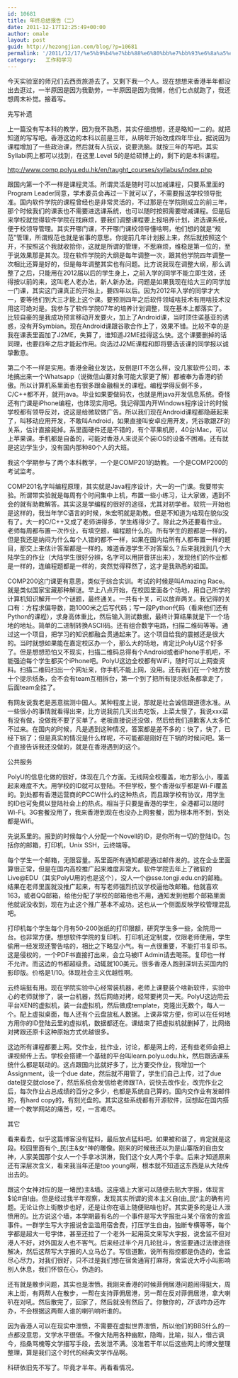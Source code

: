 ```yaml
---
id: 10681
title: 年终总结报告（二）
date: 2011-12-17T12:25:49+00:00
author: omale
layout: post
guid: http://hezongjian.com/blog/?p=10681
permalink: '/2011/12/17/%e5%b9%b4%e7%bb%88%e6%80%bb%e7%bb%93%e6%8a%a5%e5%91%8a%ef%bc%88%e4%ba%8c%ef%bc%89/'
category:   工作和学习  
---
```

 

<p class="p1">
  今天实验室的师兄们去西贡旅游去了。又剩下我一个人。现在想想来香港半年都没出去逛过，一半原因是因为我勤劳，一半原因是因为我懒，他们七点就跑了，我还想周末补觉。接着写。
</p>

<p class="p2">
   
</p>

<p class="p1">
  先写补遗
</p>

<p class="p2">
   
</p>

<p class="p1">
  上一篇没有写本科的教学，因为我不熟悉，其实仔细想想，还是略知一二的。就把知道的写写吧。香港这边的本科以前是三年，从明年开始改成四年毕业。据说因为课程增加了一些政治课，然后就有人抗议，说要洗脑。就按三年的写吧。其实Syllabi网上都可以找到，在这里.Level 5的是给硕博上的，剩下的是本科课程。
</p>

<p class="p1">
  <a href="http://www.comp.polyu.edu.hk/en/taught_courses/syllabus/index.php">http://www.comp.polyu.edu.hk/en/taught_courses/syllabus/index.php</a>
</p>

<p class="p2">
   
</p>

<p class="p1">
  跟国内第一个不一样是课程灵活。所谓灵活是随时可以加减课程，只要系里面的Program Leader同意，学术委员会再过一下就可以了，不需要报送学校领导批准。国内软件学院的课程曾经也是非常灵活的，不过那是在学院刚成立的前三年，那个时候我们的课表也不需要进选课系统，也可以随时按照需要增减课程。但是后来学校就觉得软件学院在找麻烦，要我们调整课程要上报培养计划，进选课系统，便于校领导管理。其实开哪门课，不开哪门课校领导懂啥啊，他们想的就是&ldquo;规范&rdquo;管理，所谓规范也就是省事的意思。你提前几年计划报上来，然后就按照这个开，不按照这个我就收拾你，这就是所谓的管理，不惹麻烦，维稳是第一位的，至于说效果那是其次。现在软件学院的大纲是每年调整一次，跟其他学院四年调整一次相比还算是好的，但是每年调整其实也有问题。比方说我现在调整大纲，那么调整了之后，只能用在2012届以后的学生身上，之前入学的同学不能立即生效，还得按以前的来，这叫老人老办法，新人新办法。问题是如果我现在给大三的同学加一门课，其实这门课真正的开始上，要四年以后。因为2012年入学的同学才大一，要等他们到大三才能上这个课。要预测四年之后软件领域啥技术有用啥技术没用这可绝对是。我参与了软件学院07年的培养计划调整，现在基本上都落实了。比较自豪的是我成功预言移动开发要火，加上了Android课，当时顶住诺基亚的诱惑，没有开Symbian。现在Android课跟谷歌合作上了，效果不错。比较不幸的是我在课表里面加了J2ME，失算了，谁知道J2ME挂得这么快。这个课要删掉的话同理，也要四年之后才能起作用。向选过J2ME课程和即将要选该课的同学报以诚挚歉意。
</p>

<p class="p2">
   
</p>

<p class="p1">
  第二个不一样是实用。香港金融业发达，反倒是IT不怎么样，没几家软件公司，本地搞出来一个Whatsapp（说微信山寨对象可能大家更了解）都被奉为香港的骄傲。所以计算机系里面也有很多跟金融相关的课程。编程学得反倒不多，C/C++都不开，就开java。毕业如果要做码农，也就是用java开发信息系统。奇怪还有门课是iPhone编程，也体现实用吧。我记得国内开Windows程序设计的时候学校都有领导反对，说这是给微软做广告。所以我们现在Android课程都隐蔽起来了，叫移动应用开发，不敢叫Android，如果直接叫安卓应用开发，凭谷歌跟ZF的关系，估计直接毙掉。系里面硬件还是不错的，有个苹果机房，40台iMac，可以上苹果课。手机都是自备的，可能对香港人来说买个装iOS的设备不困难。还有就是这边学生少，没有国内那种80个人的大班。
</p>

<p class="p2">
   
</p>

<p class="p1">
  我这个学期参与了两个本科教学，一个是COMP201的助教。一个是COMP200的考试监考。
</p>

<p class="p2">
   
</p>

<p class="p1">
  COMP201名字叫编程原理，其实就是Java程序设计，大一的一门课。我要带实验。所谓带实验就是每周有个时间集中上机，布置一些小练习，让大家做，遇到不会的就有助教解答。其实这是学编程的很好的途径，尤其对初学者。软院一开始也是这样的，我当年学C语言的时候，朱宏明就是助教。但是不知道为啥现在貌似没有了。大一的C/C++又成了老师讲得多，学生练得少了。除此之外还要看作业。老师每周都布置一次作业，有填空题，编程题什么的。所有学生的题都是一样的，但是我还是纳闷为什么每个人错的都不一样，如果在国内给所有人都布置一样的题目，那交上来估计答案都是一样的。难道香港学生不对答案么？后来我找到几个大陆学生的作业（大陆学生很好分辨，名字可以用拼音拼出来），发现他们的作业都是一样的，连编程题都是一样的，突然觉得释然了，这才是我熟悉的祖国。
</p>

<p class="p2">
   
</p>

<p class="p1">
  COMP200这门课更有意思，类似于综合实训。考试的时候是叫Amazing Race。就是类似国家宝藏那种解谜。早上八点开始，在校园里面各个场地，用自己所学的计算机知识解开一个个谜题，最终通关。一共有十关，可以放弃两关。我记得的关口有：方程求偏导数，跑1000米之后写代码；写一段Python代码（看来他们还有Python的课程），求身高体重比，然后输入测试数据，最终计算结果就是下一个场地的地址。简单的二进制转换ASCII码。还有组合数字电路，扫描二维码等等。通过这一个项目，把学习的知识都融会贯通起来了。这个项目给我的震撼还是很大的。当时就想如果能在嘉定校区办一个，那么大的场地，肯定比PolyU这个好多了。但是想想恐怕又不现实，扫描二维码总得有个Android或者iPhone手机吧，不能强迫每个学生都买个iPhone吧。PolyU这边全校都有WiFi，随时可以上网查资料。扫描二维码扫出一个网址来，你手机不能上网，没用。还有我们在一个地方放十个提示纸条，会不会有team互相拆台，第一个到了把所有提示纸条都拿走了，后面team全挂了。
</p>

<p class="p2">
   
</p>

<p class="p1">
  有网友说我老是恶意揣测中国人。某种程度上说，那就是社会诚信跟道德水准。从一些很小的事情就看得出来，比方说我前几天出去吃饭，上菜太慢了，我说xxx菜有没有做，没做我不要了买单了。老板直接说还没做，然后给我们道歉客人太多忙不过来。在国内的时候，凡是遇到这种情况，答案都是差不多的：快了，快了，已经下锅了；但是真实的情况是什么样呢，不可能都是刚好在下锅的时候问吧。第一个直接告诉我还没做的，就是在香港遇到的这个。
</p>

<p class="p2">
   
</p>

<p class="p2">
   
</p>

<p class="p1">
  公共服务
</p>

<p class="p2">
   
</p>

<p class="p1">
  PolyU的信息化做的很好，体现在几个方面。无线网全校覆盖，地方那么小，覆盖起来难度不大。用学校的ID就可以登陆。不但学校，整个香港似乎都是Wi-Fi覆盖的。到处都有香港运营商的PCCW什么的这种热点，而且跟学校有协议，用学生的ID也可免费以登陆社会上的热点。相当于只要是香港的学生，全港都可以随时Wi-Fi。3G套餐没用了，我来香港到现在也没办上网套餐，因为根本用不到，到处都是Wifi。
</p>

<p class="p2">
   
</p>

<p class="p1">
  先说系里的。报到的时候每个人分配一个Novell的ID，是你所有一切的登陆ID。包括你的邮箱，打印机，Unix SSH，云终端等。
</p>

<p class="p2">
   
</p>

<p class="p1">
  每个学生一个邮箱，无限容量。系里面所有通知都是通过邮件发的。这在企业里面算很正常，但是在国内高校推广起来难度非常大。软件学院去年上了微软的Live@EDU（其实PolyU用的也是这个），没人一个@sse.tongji.edu.cn的邮箱。结果在老师里面就没推广起来，有写老师强烈抗议学校逼他改邮箱。他就喜欢163，或者QQ邮箱，给他分配了学校的邮箱他也不用，通知发到他那个邮箱里面他就说没收到，现在为止这个推广基本不成功。这也从一个侧面反映学校管理混乱吧。
</p>

<p class="p2">
   
</p>

<p class="p1">
  打印机每个学生每个月有50-200张纸的打印限额，研究学生多一些，全院用一台。也非常方便。想想软件学院的复印机、打印机还定制度，仅限老师使用，学生偷用一经发现还警告啥的，相比之下略显小气。有一点很重要，不能打书复印书。这是侵权的，一个PDF书直接打出来，会立马被IT Admin请去喝茶。复印也一样不允许。而这边的书都超级贵。动辄就100美元。很多香港人跑到深圳去买国内的影印版。价格是1/10。体现社会主义优越性啊。
</p>

<p class="p2">
   
</p>

<p class="p1">
  云终端挺有用。现在学院实验中心经常装机器，老师上课要装个啥新软件，实验中心的老师就惨了，装一台机器，然后网络对拷，经常要拷贝一天。PolyU这边用云平台XEN的虚拟机，装一台虚拟机，然后做成template，克隆出无数个，每人一个。配上虚拟桌面，每人还有个云盘放私人数据。上课非常方便，你可以在任何地方用你的ID登陆云里的虚拟机，数据都还在。课结束了把虚拟机就删掉了，比网络对拷跟还原卡这种原始方式优越很多。
</p>

<p class="p2">
   
</p>

<p class="p1">
  这边所有课程都要上网。交作业，批作业，讨论，都是网上的，还有些老师会把上课视频传上去。学校会搭建一个基础的平台叫learn.polyu.edu.hk，然后跟选课系统什么都是联动的。这点跟国内比就好多了，比方要交作业，我增加一个Assignment，设一个due date，然后就不用管了，学生们自己上传，过了due date提交就close了，然后系统会发信给老师跟TA，说快去改作业，改完作业之后，每次作业占总成绩的百分之多少，也都是系统自己算的。国内交作业有发邮件的，有hard copy的，有刻光盘的。其实这些系统都有开源软件，回想起在国内搭建一个教学网站的痛苦，哎，一言难尽。
</p>

<p class="p2">
   
</p>

<p class="p2">
   
</p>

<p class="p1">
  其它
</p>

<p class="p2">
   
</p>

<p class="p1">
  看来看去，似乎这篇博客没有猛料，最后放点猛料吧。如果被和谐了，肯定就是这段。校园里面有个_民(主&女^神的雕像。刚来的时候我还以为是山寨版的自由女神，人家美国那个女人一个手拿冰淇淋，我们这个女人两个手拿。后来才知道原来还有深层次含义，看来我当年还是too young啊，根本就不知道这东西是从大陆传出去的。
</p>

<p class="p2">
   
</p>

<p class="p1">
  跟这个女神对应的是一堵民)主&墙。这座墙上大家可以随便去贴大字报，体现言$论#自!由。但是经过我半年观察，发现其实所谓的资本主义自(由_民^主的确有问题。无论让你上街散步也好，还是让你在墙上随便贴啥也好。其实更多的是让人泄愤用的。比方说这个墙，本学期最有名的一个事件是写大字报批斗某个宿舍的舍监事件。一群学生写大字报说舍监滥用宿舍费，打压学生自由，独断专横等等，每个字都是超大一号字体，甚至还拉了一个老外一起用英文来写大字报，说舍监不但对港人不好，对外国友人也不客气。后来经过半个月几轮批斗，舍监要通过法律途径解决，然后这帮写大字报的人立马怂了。写信道歉，说所有指控都是伪造的，舍监尽心尽力，对我们很好，只不过是我们想在宿舍通宵打麻将，舍监说大呼小叫影响别人休息，我们怀恨在心，伪造的。
</p>

<p class="p2">
   
</p>

<p class="p1">
  还有就是散步问题，其实也是泄愤。我刚来香港的时候菲佣居港问题闹得挺大，周末上街，有两帮人在散步，一帮在支持菲佣居港，另一帮在反对菲佣居港，拿大喇叭在对吼。然后散完了，回家了，然后就没有然后了。你散你的，ZF该咋办还咋办，不会根据这两帮人谁的喇叭响听谁的。
</p>

<p class="p2">
   
</p>

<p class="p1">
  因为香港人可以在现实中泄愤，不需要在虚拟世界泄愤，所以他们的BBS什么的一点都没意思，文学水平很低。不像大陆用各种幽默，隐晦，比喻，拟人，借古讽今，指桑骂槐等文学描写手段，去发泄不满。没准若干年以后这些网上的博文整理整理，算是我们这个时代的经典文学作品啊。
</p>

<p class="p2">
   
</p>

<p class="p2">
   
</p>

<p class="p1">
  科研依旧先不写了。毕竟才半年。再看看情况。
</p>
